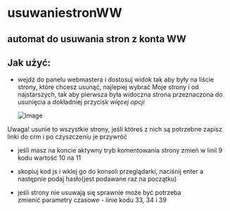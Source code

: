 # usuwaniestronWW

## automat do usuwania stron z konta WW

## Jak użyć:

- wejdź do panelu webmastera i dostosuj widok tak aby były na liście strony, które chcesz usunąć, najlepiej wybrać Moje strony i od najstarszych, tak aby pierwsza była widoczna strona przeznaczona do usunięcia a dokładniej przycisk *więcej opcji*

  ![image](https://github.com/user-attachments/assets/a485ae14-7dfc-4ead-ba14-f7f2fd56edb3)

Uwaga! usunie to wszystkie strony, jeśli któreś z nich są potrzebne zapisz linki do crm i po czyszczeniu je przywróć

- jeśli masz na koncie aktywny tryb komentowania strony zmień w linii 9 kodu wartość 10 na 11
  
- skopiuj kod js i wklej go do konsoli przeglądarki, naciśnij enter a następnie podaj hasło(jest podawane raz na początku)

- jeśli strony nie usuwają się sprawnie może być potrzeba zmienić parametry czasowe - linie kodu 33, 34 i 39
